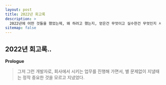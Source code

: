 ```yaml
---
layout: post
title: 2022년 회고록 
description: >
  2022년에 어떤 것들을 했었는제, 왜 하려고 했는지, 얻은건 무엇이고 실수한건 무엇인지 서술해보려고 합니다.
sitemap: false
---
```


## 2022년 회고록..  

**Prologue**
> 그저 그런 개발자로, 회사에서 시키는 업무를 진행해 가면서, 별 문제없이 지낼때는 정작 중요한 것을 모르고 지냈었다.
> 
